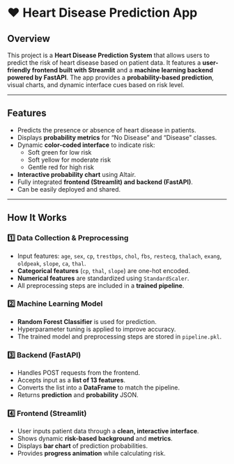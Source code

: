 # ❤️ Heart Disease Prediction App

## Overview
This project is a **Heart Disease Prediction System** that allows users to predict the risk of heart disease based on patient data. It features a **user-friendly frontend built with Streamlit** and a **machine learning backend powered by FastAPI**. The app provides a **probability-based prediction**, visual charts, and dynamic interface cues based on risk level.

---

## Features
- Predicts the presence or absence of heart disease in patients.
- Displays **probability metrics** for “No Disease” and “Disease” classes.
- Dynamic **color-coded interface** to indicate risk:
  - Soft green for low risk
  - Soft yellow for moderate risk
  - Gentle red for high risk
- **Interactive probability chart** using Altair.
- Fully integrated **frontend (Streamlit) and backend (FastAPI)**.
- Can be easily deployed and shared.

---

## How It Works

### 1️⃣ Data Collection & Preprocessing
- Input features: `age`, `sex`, `cp`, `trestbps`, `chol`, `fbs`, `restecg`, `thalach`, `exang`, `oldpeak`, `slope`, `ca`, `thal`.
- **Categorical features** (`cp`, `thal`, `slope`) are one-hot encoded.
- **Numerical features** are standardized using `StandardScaler`.
- All preprocessing steps are included in a **trained pipeline**.

### 2️⃣ Machine Learning Model
- **Random Forest Classifier** is used for prediction.
- Hyperparameter tuning is applied to improve accuracy.
- The trained model and preprocessing steps are stored in `pipeline.pkl`.

### 3️⃣ Backend (FastAPI)
- Handles POST requests from the frontend.
- Accepts input as a **list of 13 features**.
- Converts the list into a **DataFrame** to match the pipeline.
- Returns **prediction** and **probability** JSON.

### 4️⃣ Frontend (Streamlit)
- User inputs patient data through a **clean, interactive interface**.
- Shows dynamic **risk-based background** and **metrics**.
- Displays **bar chart** of prediction probabilities.
- Provides **progress animation** while calculating risk.

